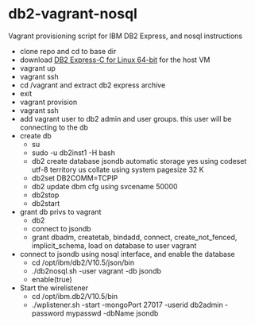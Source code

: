 db2-vagrant-nosql
=================

Vagrant provisioning script for IBM DB2 Express, and nosql instructions

* clone repo and cd to base dir
* download [DB2 Express-C for Linux 64-bit](http://www-01.ibm.com/software/data/db2/express-c/download.html) for the host VM
* vagrant up
* vagrant ssh
* cd /vagrant and extract db2 express archive
* exit
* vagrant provision
* vagrant ssh
* add vagrant user to db2 admin and user groups. this user will be connecting to the db
* create db
  * su
  * sudo -u db2inst1 -H bash
  * db2 create database jsondb automatic storage yes using codeset utf-8 territory us collate using system pagesize 32 K
  * db2set DB2COMM=TCPIP
  * db2 update dbm cfg using svcename 50000
  * db2stop
  * db2start
* grant db privs to vagrant
  * db2
  * connect to jsondb
  * grant dbadm, createtab, bindadd, connect, create_not_fenced, implicit_schema, load on database to user vagrant
* connect to jsondb using nosql interface, and enable the database
  * cd /opt/ibm/db2/V10.5/json/bin
  * ./db2nosql.sh -user vagrant -db jsondb
  * enable(true)
* Start the wirelistener
  * cd /opt/ibm.db2/V10.5/bin 
  * ./wplistener.sh -start -mongoPort 27017 -userid db2admin -password mypasswd -dbName jsondb 
